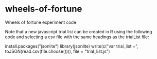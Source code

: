 # wheels-of-fortune
Wheels of fortune experiment code

Note that a new javascript trial list can be created in R using the following code and selecting a csv file with the same headings as the trialList file:

install.packages("jsonlite")
library(jsonlite)
write(c("var trial_list =", toJSON(read.csv(file.choose()))), file = "trial_list.js")
